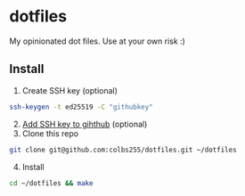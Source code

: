 # dotfiles

My opinionated dot files. Use at your own risk :)

## Install

1. Create SSH key (optional)
```bash
ssh-keygen -t ed25519 -C "githubkey"
```
2. [Add SSH key to gihthub](https://docs.github.com/en/authentication/connecting-to-github-with-ssh/adding-a-new-ssh-key-to-your-github-account) (optional)
3. Clone this repo
``` bash
git clone git@github.com:colbs255/dotfiles.git ~/dotfiles
```
4. Install
``` bash
cd ~/dotfiles && make
```
